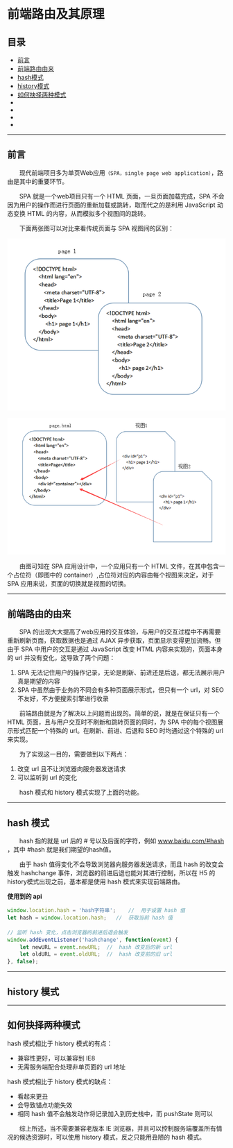 # 前端路由及其原理

## 目录
- [前言](#former)
- [前端路由由来](#why)
- [hash模式](#hash)
- [history模式](#history)
- [如何抉择两种模式](#choose)
- [](#)
- [](#)
- [](#)
- [](#)
---
## <span id='former'>**前言**</span>

&emsp;&emsp;现代前端项目多为单页Web应用`（SPA，single page web application）`，路由是其中的重要环节。

&emsp;&emsp;SPA 就是一个web项目只有一个 HTML 页面，一旦页面加载完成，SPA 不会因为用户的操作而进行页面的重新加载或跳转，取而代之的是利用 JavaScript 动态变换 HTML 的内容，从而模拟多个视图间的跳转。

&emsp;&emsp;下面两张图可以对比来看传统页面与 SPA 视图间的区别：

![传统](./路由/传统应用.png)

![SPA](./路由/SPA应用.png)

&emsp;&emsp;由图可知在 SPA 应用设计中，一个应用只有一个 HTML 文件，在其中包含一个占位符（即图中的 container）,占位符对应的内容由每个视图来决定，对于 SPA 应用来说，页面的切换就是视图的切换。

---
## <span id="why">**前端路由的由来**</span>

&emsp;&emsp;SPA 的出现大大提高了web应用的交互体验，与用户的交互过程中不再需要重新刷新页面，获取数据也是通过 AJAX 异步获取，页面显示变得更加流畅。但由于 SPA 中用户的交互是通过 JavaScript 改变 HTML 内容来实现的，页面本身的 url 并没有变化，这导致了两个问题：
1. SPA 无法记住用户的操作记录，无论是刷新、前进还是后退，都无法展示用户真是期望的内容
2. SPA 中虽然由于业务的不同会有多种页面展示形式，但只有一个 url，对 SEO 不友好，不方便搜索引擎进行收录

&emsp;&emsp;前端路由就是为了解决以上问题而出现的。简单的说，就是在保证只有一个 HTML 页面，且与用户交互时不刷新和跳转页面的同时，为 SPA 中的每个视图展示形式匹配一个特殊的 url。在刷新、前进、后退和 SEO 时均通过这个特殊的 url 来实现。

&emsp;&emsp;为了实现这一目的，需要做到以下两点：
1. 改变 url 且不让浏览器向服务器发送请求
2. 可以监听到 url 的变化

&emsp;&emsp;hash 模式和 history 模式实现了上面的功能。

---
## <span id="hash">**hash 模式**</span>

&emsp;&emsp;hash 指的就是 url 后的 # 号以及后面的字符，例如 www.baidu.com/#hash ，其中 #hash 就是我们期望的hash值。

&emsp;&emsp;由于 hash 值得变化不会导致浏览器向服务器发送请求，而且 hash 的改变会触发 hashchange 事件，浏览器的前进后退也能对其进行控制，所以在 H5 的history模式出现之前，基本都是使用 hash 模式来实现前端路由。

**使用到的 api**
```js
window.location.hash = 'hash字符串';    //  用于设置 hash 值
let hash = window.location.hash;   //  获取当前 hash 值

// 监听 hash 变化，点击浏览器的前进后退会触发
window.addEventListener('hashchange', function(event) {
    let newURL = event.newURL;  //  hash 改变后的新 url
    let oldURL = event.oldURL;  //  hash 改变前的旧 url
}, false);
```




---
## <span id="history">**history 模式**</span>




---
## <span id="choose">**如何抉择两种模式**</span>

hash 模式相比于 history 模式的有点：
- 兼容性更好，可以兼容到 IE8
- 无需服务端配合处理非单页面的 url 地址

hash 模式相比于 history 模式的缺点：
- 看起来更丑
- 会导致锚点功能失效
- 相同 hash 值不会触发动作将记录加入到历史栈中，而 pushState 则可以

&emsp;&emsp;综上所述，当不需要兼容老版本 IE 浏览器，并且可以控制服务端覆盖所有情况的候选资源时，可以使用 history 模式，反之只能用丑陋的 hash 模式。